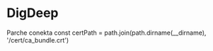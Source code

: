 # DigDeep


Parche conekta
const certPath = path.join(path.dirname(__dirname), '/cert/ca_bundle.crt')